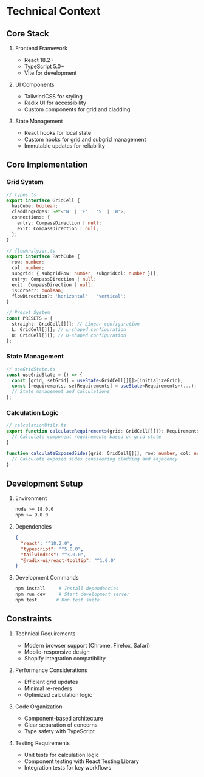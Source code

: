 # Technical Context

## Core Stack
1. Frontend Framework
   - React 18.2+
   - TypeScript 5.0+
   - Vite for development

2. UI Components
   - TailwindCSS for styling
   - Radix UI for accessibility
   - Custom components for grid and cladding

3. State Management
   - React hooks for local state
   - Custom hooks for grid and subgrid management
   - Immutable updates for reliability

## Core Implementation

### Grid System
```typescript
// types.ts
export interface GridCell {
  hasCube: boolean;
  claddingEdges: Set<'N' | 'E' | 'S' | 'W'>;
  connections: {
    entry: CompassDirection | null;
    exit: CompassDirection | null;
  };
}

// flowAnalyzer.ts
export interface PathCube {
  row: number;
  col: number;
  subgrid: { subgridRow: number; subgridCol: number }[];
  entry: CompassDirection | null;
  exit: CompassDirection | null;
  isCorner?: boolean;
  flowDirection?: 'horizontal' | 'vertical';
}

// Preset System
const PRESETS = {
  straight: GridCell[][]; // Linear configuration
  L: GridCell[][]; // L-shaped configuration
  U: GridCell[][]; // U-shaped configuration
};
```

### State Management
```typescript
// useGridState.ts
const useGridState = () => {
  const [grid, setGrid] = useState<GridCell[][]>(initializeGrid);
  const [requirements, setRequirements] = useState<Requirements>(...);
  // State management and calculations
};
```

### Calculation Logic
```typescript
// calculationUtils.ts
export function calculateRequirements(grid: GridCell[][]): Requirements {
  // Calculate component requirements based on grid state
}

function calculateExposedSides(grid: GridCell[][], row: number, col: number): number {
  // Calculate exposed sides considering cladding and adjacency
}
```

## Development Setup
1. Environment
   ```bash
   node >= 18.0.0
   npm >= 9.0.0
   ```

2. Dependencies
   ```json
   {
     "react": "^18.2.0",
     "typescript": "^5.0.0",
     "tailwindcss": "^3.0.0",
     "@radix-ui/react-tooltip": "^1.0.0"
   }
   ```

3. Development Commands
   ```bash
   npm install     # Install dependencies
   npm run dev     # Start development server
   npm test       # Run test suite
   ```

## Constraints
1. Technical Requirements
   - Modern browser support (Chrome, Firefox, Safari)
   - Mobile-responsive design
   - Shopify integration compatibility

2. Performance Considerations
   - Efficient grid updates
   - Minimal re-renders
   - Optimized calculation logic

3. Code Organization
   - Component-based architecture
   - Clear separation of concerns
   - Type safety with TypeScript

4. Testing Requirements
   - Unit tests for calculation logic
   - Component testing with React Testing Library
   - Integration tests for key workflows
